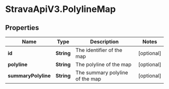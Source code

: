# StravaApiV3.PolylineMap

## Properties
Name | Type | Description | Notes
------------ | ------------- | ------------- | -------------
**id** | **String** | The identifier of the map | [optional] 
**polyline** | **String** | The polyline of the map | [optional] 
**summaryPolyline** | **String** | The summary polyline of the map | [optional] 


